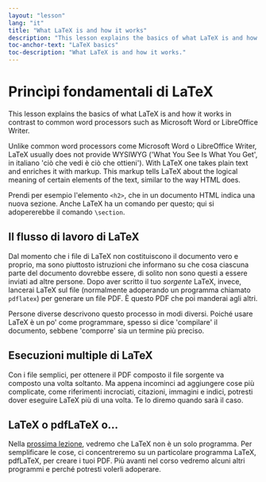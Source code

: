 ```yaml
---
layout: "lesson"
lang: "it"
title: "What LaTeX is and how it works"
description: "This lesson explains the basics of what LaTeX is and how it works in contrast to common word processors such as Microsoft Word or LibreOffice Writer."
toc-anchor-text: "LaTeX basics"
toc-description: "What LaTeX is and how it works."
---
```


# Princìpi fondamentali di LaTeX

<span
  class="summary">This lesson explains the basics of what LaTeX is and how it works in contrast to common word processors such as Microsoft Word or LibreOffice Writer.</span>

Unlike common word processors come Microsoft Word o LibreOffice Writer, LaTeX
usually does not provide WYSIWYG ('What You See Is What You Get', in italiano 
'ciò che vedi è ciò che ottieni'). With LaTeX
one takes plain text and enriches it with markup. This markup tells LaTeX
about the logical meaning of certain elements of the text, similar to the way
HTML does.

Prendi per esempio l'elemento `<h2>`, che in un documento HTML indica una
nuova sezione.
Anche LaTeX ha un comando per questo; qui si adopererebbe il comando `\section`.

## Il flusso di lavoro di LaTeX

Dal momento che i file di LaTeX non costituiscono il documento vero e proprio,
ma sono piuttosto istruzioni che informano su che cosa ciascuna parte del 
documento dovrebbe essere, di solito non sono questi a essere inviati ad altre 
persone. Dopo aver scritto il tuo _sorgente_ LaTeX, invece, lancerai
LaTeX sul file (normalmente adoperando un programma chiamato `pdflatex`) per
generare un file PDF. È questo PDF che poi manderai agli altri.

Persone diverse descrivono questo processo in modi diversi. 
Poiché usare LaTeX
è un po' come programmare, spesso si dice 'compilare' il documento, sebbene
'comporre' sia un termine più preciso.

## Esecuzioni multiple di LaTeX

Con i file semplici, per ottenere il PDF composto il file sorgente va composto
una volta soltanto. Ma appena incominci ad aggiungere cose più complicate, come 
riferimenti incrociati, citazioni, immagini e indici, potresti dover eseguire 
LaTeX più di una volta. Te lo diremo quando sarà il caso.

## LaTeX o pdfLaTeX o...

Nella [prossima lezione](lesson-02), vedremo che LaTeX non è un solo programma. 
Per semplificare le cose, ci concentreremo su un particolare programma LaTeX, 
pdfLaTeX, per creare i tuoi PDF. Più avanti nel corso vedremo alcuni altri programmi 
e perché potresti volerli adoperare.
